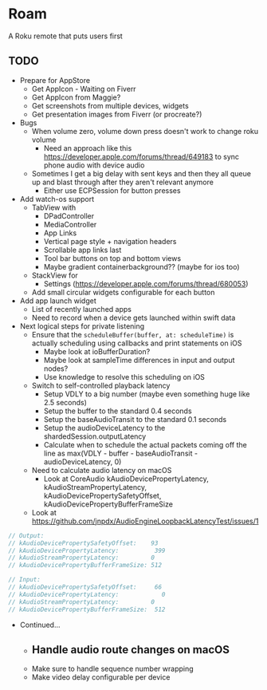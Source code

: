 # Roam

A Roku remote that puts users first

## TODO

- Prepare for AppStore
    - Get AppIcon - Waiting on Fiverr
    - Get AppIcon from Maggie?
    - Get screenshots from multiple devices, widgets
    - Get presentation images from Fiverr (or procreate?)
- Bugs
    - When volume zero, volume down press doesn't work to change roku volume
        - Need an approach like this https://developer.apple.com/forums/thread/649183 to sync phone audio with device audio
    - Sometimes I get a big delay with sent keys and then they all queue up and blast through after they aren't relevant anymore
        - Either use ECPSession for button presses
- Add watch-os support
    - TabView with 
        - DPadController
        - MediaController
        - App Links
        - Vertical page style + navigation headers
        - Scrollable app links last
        - Tool bar buttons on top and bottom views
        - Maybe gradient containerbackground?? (maybe for ios too)
    - StackView for
        - Settings (https://developer.apple.com/forums/thread/680053)
    - Add small circular widgets configurable for each button
- Add app launch widget
    - List of recently launched apps
    - Need to record when a device gets launched within swift data
- Next logical steps for private listening
    - Ensure that the `scheduleBuffer(buffer, at: scheduleTime)` is actually scheduling using callbacks and print statements on iOS
        - Maybe look at ioBufferDuration?
        - Maybe look at sampleTime differences in input and output nodes?
        - Use knowledge to resolve this scheduling on iOS
    - Switch to self-controlled playback latency
        - Setup VDLY to a big number (maybe even something huge like 2.5 seconds)
        - Setup the buffer to the standard 0.4 seconds
        - Setup the baseAudioTransit to the standard 0.1 seconds
        - Setup the audioDeviceLatency to the shardedSession.outputLatency
        - Calculate when to schedule the actual packets coming off the line as max(VDLY - buffer - baseAudioTransit - audioDeviceLatency, 0)
    - Need to calculate audio latency on macOS
        - Look at CoreAudio kAudioDevicePropertyLatency, kAudioStreamPropertyLatency, kAudioDevicePropertySafetyOffset, kAudioDevicePropertyBufferFrameSize
    - Look at https://github.com/jnpdx/AudioEngineLoopbackLatencyTest/issues/1

```swift
// Output: 
// kAudioDevicePropertySafetyOffset:    93
// kAudioDevicePropertyLatency:          399
// kAudioStreamPropertyLatency:         0
// kAudioDevicePropertyBufferFrameSize: 512

// Input:
// kAudioDevicePropertySafetyOffset:     66
// kAudioDevicePropertyLatency:            0
// kAudioStreamPropertyLatency:         0
// kAudioDevicePropertyBufferFrameSize:  512
```

- Continued...
    - Handle audio route changes on macOS
        - 
    - Make sure to handle sequence number wrapping
    - Make video delay configurable per device

